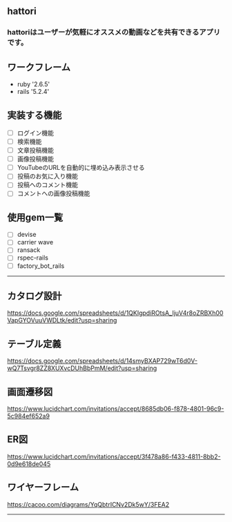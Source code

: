 ## hattori
### hattoriはユーザーが気軽にオススメの動画などを共有できるアプリです。

## ワークフレーム 
- ruby '2.6.5'
- rails '5.2.4'

## 実装する機能
- [ ] ログイン機能
- [ ] 検索機能
- [ ] 文章投稿機能
- [ ] 画像投稿機能
- [ ] YouTubeのURLを自動的に埋め込み表示させる
- [ ] 投稿のお気に入り機能
- [ ] 投稿へのコメント機能
- [ ] コメントへの画像投稿機能

## 使用gem一覧
- [ ] devise
- [ ] carrier wave
- [ ] ransack
- [ ] rspec-rails
- [ ] factory_bot_rails

****
## カタログ設計
https://docs.google.com/spreadsheets/d/1QKIgpdiROtsA_IjuV4r8oZRBXh00VapGYOVuuVWDLtk/edit?usp=sharing
## テーブル定義
https://docs.google.com/spreadsheets/d/14smyBXAP729wT6d0V-wQ7Tsvgr8ZZ8XUXvcDUhBbPmM/edit?usp=sharing
## 画面遷移図
https://www.lucidchart.com/invitations/accept/8685db06-f878-4801-96c9-5c984ef652a9
## ER図
https://www.lucidchart.com/invitations/accept/3f478a86-f433-4811-8bb2-0d9e618de045
## ワイヤーフレーム
https://cacoo.com/diagrams/YqQbtrICNv2Dk5wY/3FEA2

****